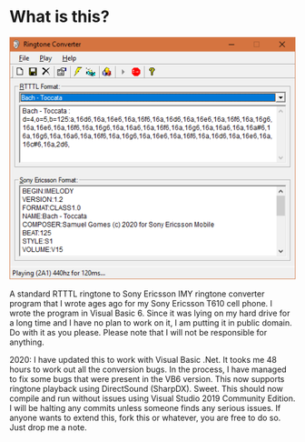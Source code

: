 # What is this?

![Screenshot](screenshot.gif)

A standard RTTTL ringtone to Sony Ericsson IMY ringtone converter program that I wrote ages ago for my Sony Ericsson T610 cell phone.
I wrote the program in Visual Basic 6. Since it was lying on my hard drive for a long time and I have no plan to work on it, I am putting it in public domain.
Do with it as you please. Please note that I will not be responsible for anything.

2020: I have updated this to work with Visual Basic .Net. It tooks me 48 hours to work out all the conversion bugs.
In the process, I have managed to fix some bugs that were present in the VB6 version. This now supports ringtone playback using DirectSound (SharpDX). Sweet.
This should now compile and run without issues using Visual Studio 2019 Community Edition. I will be halting any commits unless someone finds any serious issues.
If anyone wants to extend this, fork this or whatever, you are free to do so. Just drop me a note.
